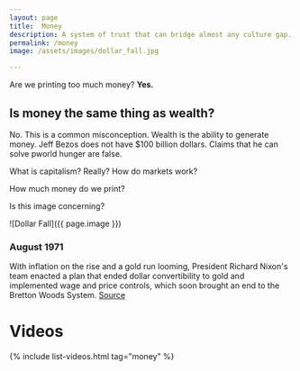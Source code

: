 ```yaml
---
layout: page
title:  Money
description: A system of trust that can bridge almost any culture gap.
permalink: /money
image: /assets/images/dollar_fall.jpg

---
```


Are we printing too much money? **Yes.**

## Is money the same thing as wealth?
No. This is a common misconception. Wealth is the ability to generate money. Jeff Bezos does not have $100 billion dollars. Claims that he can solve pworld hunger are false.

What is capitalism? Really? How do markets work?

How much money do we print?

Is this image concerning?

![Dollar Fall]({{ page.image }})

### August 1971

With inflation on the rise and a gold run looming, President Richard Nixon's team enacted a plan that ended dollar convertibility to gold and implemented wage and price controls, which soon brought an end to the Bretton Woods System.
[Source](https://www.federalreservehistory.org/essays/gold_convertibility_ends)


# Videos

{% include list-videos.html tag="money" %}

